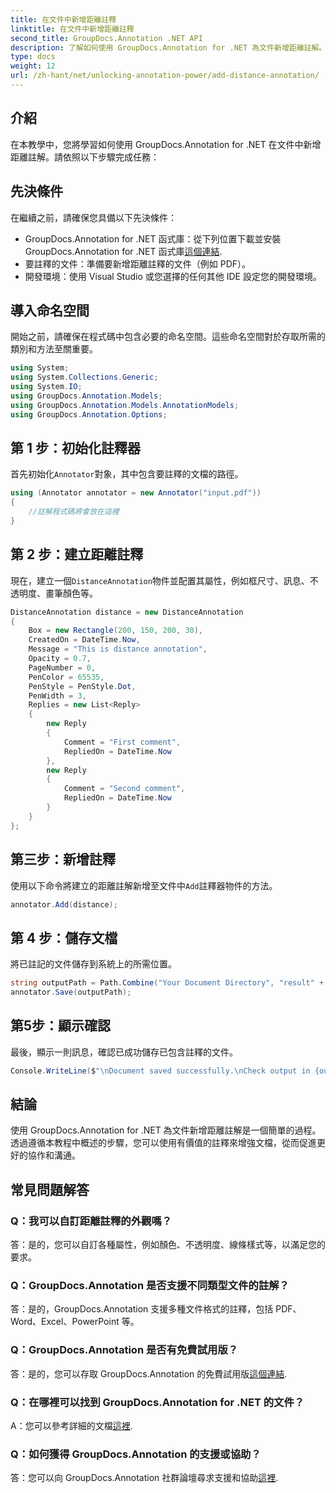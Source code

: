 ```yaml
---
title: 在文件中新增距離註釋
linktitle: 在文件中新增距離註釋
second_title: GroupDocs.Annotation .NET API
description: 了解如何使用 GroupDocs.Annotation for .NET 為文件新增距離註解。輕鬆增強協作和溝通。
type: docs
weight: 12
url: /zh-hant/net/unlocking-annotation-power/add-distance-annotation/
---
```

## 介紹
在本教學中，您將學習如何使用 GroupDocs.Annotation for .NET 在文件中新增距離註解。請依照以下步驟完成任務：
## 先決條件

在繼續之前，請確保您具備以下先決條件：

-  GroupDocs.Annotation for .NET 函式庫：從下列位置下載並安裝 GroupDocs.Annotation for .NET 函式庫[這個連結](https://releases.groupdocs.com/annotation/net/).
- 要註釋的文件：準備要新增距離註釋的文件（例如 PDF）。
- 開發環境：使用 Visual Studio 或您選擇的任何其他 IDE 設定您的開發環境。

## 導入命名空間

開始之前，請確保在程式碼中包含必要的命名空間。這些命名空間對於存取所需的類別和方法至關重要。

```csharp
using System;
using System.Collections.Generic;
using System.IO;
using GroupDocs.Annotation.Models;
using GroupDocs.Annotation.Models.AnnotationModels;
using GroupDocs.Annotation.Options;
```


## 第 1 步：初始化註釋器

首先初始化`Annotator`對象，其中包含要註釋的文檔的路徑。

```csharp
using (Annotator annotator = new Annotator("input.pdf"))
{
    //註解程式碼將會放在這裡
}
```

## 第 2 步：建立距離註釋

現在，建立一個`DistanceAnnotation`物件並配置其屬性，例如框尺寸、訊息、不透明度、畫筆顏色等。

```csharp
DistanceAnnotation distance = new DistanceAnnotation
{
    Box = new Rectangle(200, 150, 200, 30),
    CreatedOn = DateTime.Now,
    Message = "This is distance annotation",
    Opacity = 0.7,
    PageNumber = 0,
    PenColor = 65535,
    PenStyle = PenStyle.Dot,
    PenWidth = 3,
    Replies = new List<Reply>
    {
        new Reply
        {
            Comment = "First comment",
            RepliedOn = DateTime.Now
        },
        new Reply
        {
            Comment = "Second comment",
            RepliedOn = DateTime.Now
        }
    }
};
```

## 第三步：新增註釋

使用以下命令將建立的距離註解新增至文件中`Add`註釋器物件的方法。

```csharp
annotator.Add(distance);
```

## 第 4 步：儲存文檔

將已註記的文件儲存到系統上的所需位置。

```csharp
string outputPath = Path.Combine("Your Document Directory", "result" + Path.GetExtension("input.pdf"));
annotator.Save(outputPath);
```

## 第5步：顯示確認

最後，顯示一則訊息，確認已成功儲存已包含註釋的文件。

```csharp
Console.WriteLine($"\nDocument saved successfully.\nCheck output in {outputPath}.");
```

## 結論

使用 GroupDocs.Annotation for .NET 為文件新增距離註解是一個簡單的過程。透過遵循本教程中概述的步驟，您可以使用有價值的註釋來增強文檔，從而促進更好的協作和溝通。

## 常見問題解答

### Q：我可以自訂距離註釋的外觀嗎？

答：是的，您可以自訂各種屬性，例如顏色、不透明度、線條樣式等，以滿足您的要求。

### Q：GroupDocs.Annotation 是否支援不同類型文件的註解？

答：是的，GroupDocs.Annotation 支援多種文件格式的註釋，包括 PDF、Word、Excel、PowerPoint 等。

### Q：GroupDocs.Annotation 是否有免費試用版？

答：是的，您可以存取 GroupDocs.Annotation 的免費試用版[這個連結](https://releases.groupdocs.com/).

### Q：在哪裡可以找到 GroupDocs.Annotation for .NET 的文件？

 A：您可以參考詳細的文檔[這裡](https://reference.groupdocs.com/annotation/net/).

### Q：如何獲得 GroupDocs.Annotation 的支援或協助？

答：您可以向 GroupDocs.Annotation 社群論壇尋求支援和協助[這裡](https://forum.groupdocs.com/c/annotation/10).